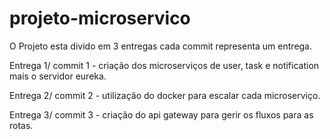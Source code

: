 # projeto-microservico

O Projeto esta divido em 3 entregas cada commit representa um entrega.

Entrega 1/ commit 1 - criação dos microserviços de user, task e notification mais o servidor eureka.

Entrega 2/ commit 2 - utilização do docker para escalar cada microserviço.

Entrega 3/ commit 3 - criação do api gateway para gerir os fluxos para as rotas.
